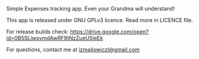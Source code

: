 Simple Expenses tracking app. Even your Grandma will understand!

This app is released under GNU GPLv3 licence. Read more in LICENCE file.

For release builds check: https://drive.google.com/open?id=0B5SLiwsvmdAwRF9tNzZueU5leEk

For questions, contact me at izmajlowiczl@gmail.com
